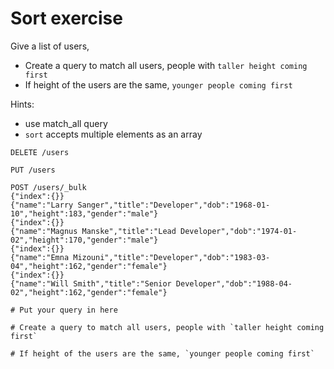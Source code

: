 # Sort exercise
Give a list of users,
* Create a query to match all users, people with `taller height coming first`
* If height of the users are the same, `younger people coming first`

Hints:
* use match_all query
* `sort` accepts multiple elements as an array

```text
DELETE /users

PUT /users

POST /users/_bulk
{"index":{}}
{"name":"Larry Sanger","title":"Developer","dob":"1968-01-10","height":183,"gender":"male"}
{"index":{}}
{"name":"Magnus Manske","title":"Lead Developer","dob":"1974-01-02","height":170,"gender":"male"}
{"index":{}}
{"name":"Emna Mizouni","title":"Developer","dob":"1983-03-04","height":162,"gender":"female"}
{"index":{}}
{"name":"Will Smith","title":"Senior Developer","dob":"1988-04-02","height":162,"gender":"female"}

# Put your query in here

# Create a query to match all users, people with `taller height coming first`

# If height of the users are the same, `younger people coming first`

```
